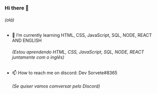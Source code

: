 ### Hi there 👋
###### (olá)


- 🌱 I’m currently learning HTML, CSS, JavaScript, SQL, NODE, REACT   AND ENGLISH
  ###### (Estou aprendendo HTML, CSS, JavaScript, SQL, NODE, REACT juntamente com o inglês)
- 📫 How to reach me on discord: Dev Sorvete#8365
  ###### (Se quiser vamos comversar pelo Discord)
